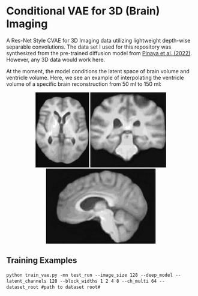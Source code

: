 
# Conditional VAE for 3D (Brain) Imaging
A Res-Net Style CVAE for 3D Imaging data utilizing lightweight depth-wise separable convolutions. The data set I used for this repository was synthesized from the pre-trained diffusion model from [Pinaya et al. (2022)](https://arxiv.org/abs/2209.07162). However, any 3D data would work here.

At the moment, the model conditions the latent space of brain volume and ventricle volume. Here, we see an example of interpolating the ventricle volume of a specific brain reconstruction from 50 ml to 150 ml:

<div align="center">
<img src="gifs/brain_1.gif" height=200>  <img src="gifs/brain_2.gif" height=200> <img src="gifs/brain_3.gif" height=200>
</div>

## Training Examples

```
python train_vae.py -mn test_run --image_size 128 --deep_model --latent_channels 128 --block_widths 1 2 4 8 --ch_multi 64 --dataset_root #path to dataset root#
```

